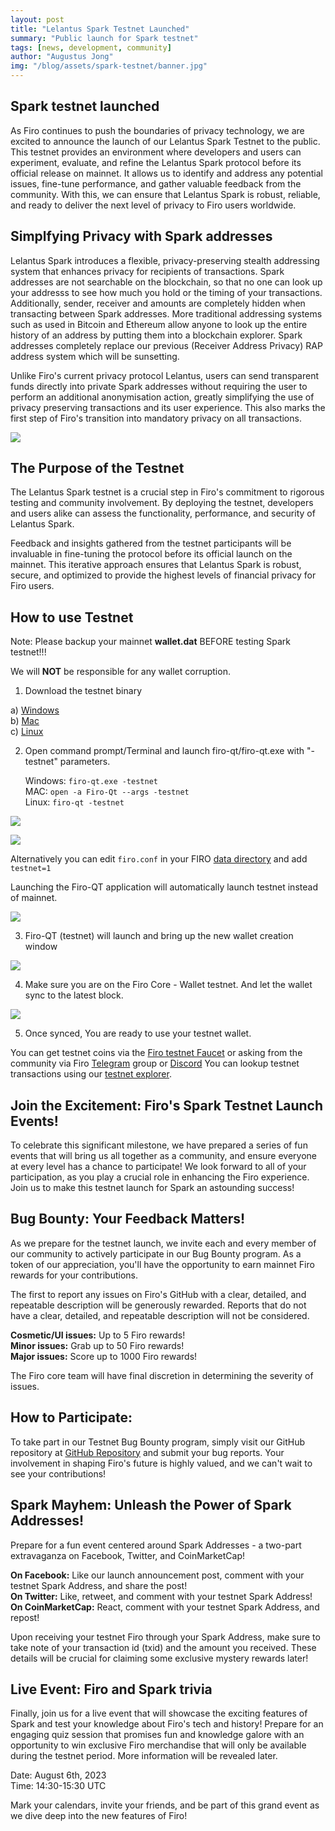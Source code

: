 ```yaml
--- 
layout: post 
title: "Lelantus Spark Testnet Launched" 
summary: "Public launch for Spark testnet"
tags: [news, development, community] 
author: "Augustus Jong" 
img: "/blog/assets/spark-testnet/banner.jpg" 
--- 
```

## Spark testnet launched

As Firo continues to push the boundaries of privacy technology, we are excited to announce the launch of our Lelantus Spark Testnet to the public. This testnet provides an environment where developers and users can experiment, evaluate, and refine the Lelantus Spark protocol before its official release on mainnet. It allows us to identify and address any potential issues, fine-tune performance, and gather valuable feedback from the community. With this, we can ensure that Lelantus Spark is robust, reliable, and ready to deliver the next level of privacy to Firo users worldwide. 

## Simplfying Privacy with Spark addresses

Lelantus Spark introduces a flexible, privacy-preserving stealth addressing system that enhances privacy for recipients of transactions. Spark addresses are not searchable on the blockchain, so that no one can look up your addresss to see how much you hold or the timing of your transactions. Additionally, sender, receiver and amounts are completely hidden when transacting between Spark addresses. More traditional addressing systems such as used in Bitcoin and Ethereum allow anyone to look up the entire history of an address by putting them into a blockchain explorer. Spark addresses completely replace our previous (Receiver Address Privacy) RAP address system which will be sunsetting.

Unlike Firo's current privacy protocol Lelantus, users can send transparent funds directly into private Spark addresses without requiring the user to perform an additional anonymisation action, greatly simplifying the use of privacy preserving transactions and its user experience. This also marks the first step of Firo's transition into mandatory privacy on all transactions.

![](/blog/assets/spark-testnet/spark-address.jpg)

## The Purpose of the Testnet

The Lelantus Spark testnet is a crucial step in Firo's commitment to rigorous testing and community involvement. By deploying the testnet, developers and users alike can assess the functionality, performance, and security of Lelantus Spark.

Feedback and insights gathered from the testnet participants will be invaluable in fine-tuning the protocol before its official launch on the mainnet. This iterative approach ensures that Lelantus Spark is robust, secure, and optimized to provide the highest levels of financial privacy for Firo users.

## How to use Testnet

Note: Please backup your mainnet **wallet.dat** BEFORE testing Spark testnet!!!

We will **NOT** be responsible for any wallet corruption.

1) Download the testnet binary 

a) [Windows](https://github.com/firoorg/firo/releases/download/v0.14.12.4/firo-0f292f6f0390-win64.zip)  
b) [Mac](https://github.com/firoorg/firo/releases/download/v0.14.12.4/firo-0f292f6f0390-osx-unsigned.dmg)  
c) [Linux](https://github.com/firoorg/firo/releases/download/v0.14.12.4/firo-0f292f6f0390-x86_64-linux-gnu.tar.gz)  

2) Open command prompt/Terminal and launch firo-qt/firo-qt.exe with "-testnet" parameters. 

   Windows: `firo-qt.exe -testnet`  
   MAC: `open -a Firo-Qt --args -testnet`  
   Linux: `firo-qt -testnet`  

![](/blog/assets/spark-testnet/step2.png)

![](/blog/assets/spark-testnet/step2mac.png)

Alternatively you can edit `firo.conf` in your FIRO [data directory](https://github.com/firoorg/firo/wiki/Default-data-directories) and add `testnet=1`

Launching the Firo-QT application will automatically launch testnet instead of mainnet.

![](/blog/assets/spark-testnet/firoconf.png)

3) Firo-QT (testnet) will launch and bring up the new wallet creation window

![](/blog/assets/spark-testnet/step3.png)

4) Make sure you are on the Firo Core - Wallet testnet. And let the wallet sync to the latest block.

![](/blog/assets/spark-testnet/step4.png)

5) Once synced, You are ready to use your testnet wallet. 

You can get testnet coins via the [Firo testnet Faucet](https://testexplorer.firo.org/faucet) or asking from the community via Firo [Telegram](https://t.me/firoorg) group or [Discord](https://discord.com/invite/TGZPRbRT3Y) You can lookup testnet transactions using our [testnet explorer](https://testexplorer.firo.org).

## Join the Excitement: Firo's Spark Testnet Launch Events! 

To celebrate this significant milestone, we have prepared a series of fun events that will bring us all together as a community, and ensure everyone at every level has a chance to participate! We look forward to all of your participation, as you play a crucial role in enhancing the Firo experience. Join us to make this testnet launch for Spark an astounding success! 

## Bug Bounty: Your Feedback Matters!  

As we prepare for the testnet launch, we invite each and every member of our community to actively participate in our Bug Bounty program. As a token of our appreciation, you'll have the opportunity to earn mainnet Firo rewards for your contributions. 

The first to report any issues on Firo's GitHub with a clear, detailed, and repeatable description will be generously rewarded. Reports that do not have a clear, detailed, and repeatable description will not be considered.

**Cosmetic/UI issues:** Up to 5 Firo rewards!  
**Minor issues:** Grab up to 50 Firo rewards!  
**Major issues:** Score up to 1000 Firo rewards!

The Firo core team will have final discretion in determining the severity of issues.  

## How to Participate:  

To take part in our Testnet Bug Bounty program, simply visit our GitHub repository at [GitHub Repository](https://github.com/firoorg/firo/issues) and submit your bug reports. Your involvement in shaping Firo's future is highly valued, and we can't wait to see your contributions!

## Spark Mayhem: Unleash the Power of Spark Addresses!

Prepare for a fun event centered around Spark Addresses - a two-part extravaganza on Facebook, Twitter, and CoinMarketCap!

**On Facebook:** Like our launch announcement post, comment with your testnet Spark Address, and share the post!  
**On Twitter:** Like, retweet, and comment with your testnet Spark Address!  
**On CoinMarketCap:** React, comment with your testnet Spark Address, and repost!  

Upon receiving your testnet Firo through your Spark Address, make sure to take note of your transaction id (txid) and the amount you received. These details will be crucial for claiming some exclusive mystery rewards later!

## Live Event: Firo and Spark trivia

Finally, join us for a live event that will showcase the exciting features of Spark and test your knowledge about Firo's tech and history! Prepare for an engaging quiz session that promises fun and knowledge galore with an opportunity to win exclusive Firo merchandise that will only be available during the testnet period. More information will be revealed later.

 Date: August 6th, 2023  
 Time: 14:30-15:30 UTC  

Mark your calendars, invite your friends, and be part of this grand event as we dive deep into the new features of Firo!


